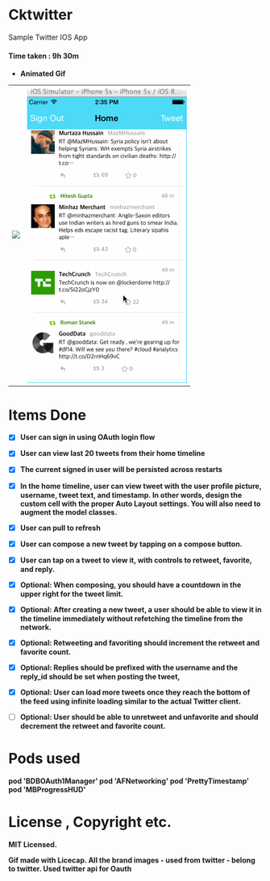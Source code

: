Cktwitter
=========


Sample Twitter IOS App
<h4> Time taken : 9h 30m </h4>

- <b>Animated Gif <b>
<table><tr><td><img src="https://github.com/cre81ve/Cktwitter/blob/master/twitter_lcap_2.gif" />
</td><td><img src="https://github.com/cre81ve/Cktwitter/blob/master/infinitescroll.gif" />
</td></tr></table>

<b>Items Done</b>
===========
- [x] User can sign in using OAuth login flow
- [x] User can view last 20 tweets from their home timeline
- [x] The current signed in user will be persisted across restarts
- [x] In the home timeline, user can view tweet with the user profile picture, username, tweet text, and timestamp. In other words, design the custom cell with the proper Auto Layout settings. You will also need to augment the model classes.
- [x] User can pull to refresh
- [x] User can compose a new tweet by tapping on a compose button.
- [x] User can tap on a tweet to view it, with controls to retweet, favorite, and reply.
- [x] Optional: When composing, you should have a countdown in the upper right for the tweet limit.
- [x] Optional: After creating a new tweet, a user should be able to view it in the timeline immediately without refetching the timeline from the network.
- [x] Optional: Retweeting and favoriting should increment the retweet and favorite count.
- [x] Optional: Replies should be prefixed with the username and the reply_id should be set when posting the tweet,
- [x] Optional: User can load more tweets once they reach the bottom of the feed using infinite loading similar to the actual Twitter client.
- [ ] Optional: User should be able to unretweet and unfavorite and should decrement the retweet and favorite count.


<b>Pods used</b>
================
pod 'BDBOAuth1Manager'
pod 'AFNetworking'
pod 'PrettyTimestamp'
pod 'MBProgressHUD'




License , Copyright etc.
========================
MIT Licensed.

Gif made with Licecap.
All the brand images - used from twitter - belong to twitter. 
Used twitter api for Oauth
